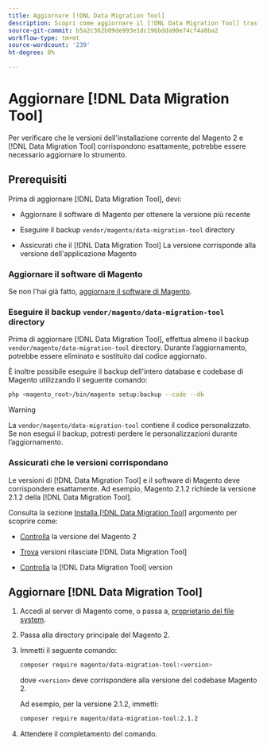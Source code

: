 ```yaml
---
title: Aggiornare [!DNL Data Migration Tool]
description: Scopri come aggiornare il [!DNL Data Migration Tool] trasferire i dati tra il Magento 1 e il Magento 2.
source-git-commit: b5a2c362b09de993e1dc196bdda90e74cf4a8ba2
workflow-type: tm+mt
source-wordcount: '239'
ht-degree: 0%

---
```



# Aggiornare [!DNL Data Migration Tool]

Per verificare che le versioni dell&#39;installazione corrente del Magento 2 e [!DNL Data Migration Tool] corrispondono esattamente, potrebbe essere necessario aggiornare lo strumento.

## Prerequisiti

Prima di aggiornare [!DNL Data Migration Tool], devi:

* Aggiornare il software di Magento per ottenere la versione più recente

* Eseguire il backup `vendor/magento/data-migration-tool` directory

* Assicurati che il [!DNL Data Migration Tool] La versione corrisponde alla versione dell&#39;applicazione Magento

### Aggiornare il software di Magento

Se non l&#39;hai già fatto, [aggiornare il software di Magento](https://experienceleague.adobe.com/docs/commerce-operations/upgrade-guide/overview.html).

### Eseguire il backup `vendor/magento/data-migration-tool` directory

Prima di aggiornare [!DNL Data Migration Tool], effettua almeno il backup `vendor/magento/data-migration-tool` directory. Durante l’aggiornamento, potrebbe essere eliminato e sostituito dal codice aggiornato.

È inoltre possibile eseguire il backup dell&#39;intero database e codebase di Magento utilizzando il seguente comando:

```bash
php <magento_root>/bin/magento setup:backup --code --db
```

>[!WARNING]
>
>La `vendor/magento/data-migration-tool` contiene il codice personalizzato. Se non esegui il backup, potresti perdere le personalizzazioni durante l’aggiornamento.


### Assicurati che le versioni corrispondano

Le versioni di [!DNL Data Migration Tool] e il software di Magento deve corrispondere esattamente. Ad esempio, Magento 2.1.2 richiede la versione 2.1.2 della [!DNL Data Migration Tool].

Consulta la sezione [Installa [!DNL Data Migration Tool]](install.md) argomento per scoprire come:

* [Controlla](install.md#check-your-version) la versione del Magento 2

* [Trova](install.md#find-released-versions-of-data-migration-tool) versioni rilasciate [!DNL Data Migration Tool]

* [Controlla](install.md#check-version-of-installed-data-migration-tool) la [!DNL Data Migration Tool] version

## Aggiornare [!DNL Data Migration Tool]

1. Accedi al server di Magento come, o passa a, [proprietario del file system](https://devdocs.magento.com/guides/v2.4/install-gde/prereq/file-sys-perms-over.html).
1. Passa alla directory principale del Magento 2.
1. Immetti il seguente comando:

   ```bash
   composer require magento/data-migration-tool:<version>
   ```

   dove `<version>` deve corrispondere alla versione del codebase Magento 2.

   Ad esempio, per la versione 2.1.2, immetti:

   ```bash
   composer require magento/data-migration-tool:2.1.2
   ```

1. Attendere il completamento del comando.
